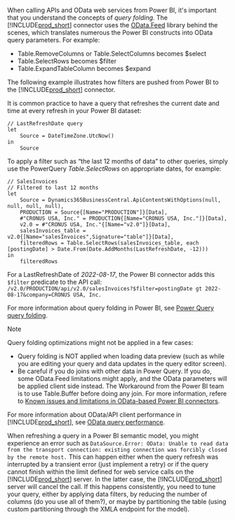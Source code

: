 When calling APIs and OData web services from Power BI, it's important that you understand the concepts of *query folding*. The [!INCLUDE[prod_short](prod_short.md)] connector uses the [OData.Feed](/powerquery-m/odata-feed) library behind the scenes, which translates numerous the Power BI constructs into OData query parameters. For example:
 
- Table.RemoveColumns or Table.SelectColumns becomes $select
- Table.SelectRows becomes $filter
- Table.ExpandTableColumn becomes $expand

The following example illustrates how filters are pushed from Power BI to the [!INCLUDE[prod_short](prod_short.md)] connector.

It is common practice to have a query that refreshes the current date and time at every refresh in your Power BI dataset:

```powerquery-m
// LastRefreshDate query
let
    Source = DateTimeZone.UtcNow()
in
    Source
```

To apply a filter such as “the last 12 months of data” to other queries, simply use the PowerQuery _Table.SelectRows_ on appropriate dates, for example:

```powerquery-m
// SalesInvoices
// Filtered to last 12 months
let
    Source = Dynamics365BusinessCentral.ApiContentsWithOptions(null, null, null, null),
    PRODUCTION = Source{[Name="PRODUCTION"]}[Data],
    #"CRONUS USA, Inc." = PRODUCTION{[Name="CRONUS USA, Inc."]}[Data],
    v2.0 = #"CRONUS USA, Inc."{[Name="v2.0"]}[Data],
    salesInvoices_table = v2.0{[Name="salesInvoices",Signature="table"]}[Data],
    filteredRows = Table.SelectRows(salesInvoices_table, each [postingDate] > Date.From(Date.AddMonths(LastRefreshDate, -12)))
in
    filteredRows
```

For a LastRefreshDate of _2022-08-17_, the Power BI connector adds this `$filter` predicate to the API call:
`/v2.0/PRODUCTION/api/v2.0/salesInvoices?$filter=postingDate gt 2022-08-17&company=CRONUS USA, Inc.`


For more information about query folding in Power BI, see [Power Query query folding](/power-query/power-query-folding).

> [!NOTE]  
> Query folding optimizations might not be applied in a few cases:
>
> - Query folding is NOT applied when loading data preview (such as while you are editing your query and data updates in the query editor screen).
> - Be careful if you do joins with other data in Power Query. If you do, some OData.Feed limitations might apply, and the OData parameters will be applied client side instead. The Workaround from the Power BI team is to use Table.Buffer before doing any join. For more information, refere to [Known issues and limitations in OData-based Power BI connectors](/power-query/connectors/odata-feed#joins).

For more information about OData/API client performance in [!INCLUDE[prod_short](prod_short.md)], see [OData query performance](../webservices/odata-client-performance.md).


When refreshing a query in a Power BI semantic model, you might experience an error such as `DataSource.Error: OData: Unable to read data from the transport connection: existing connection was forcibly closed by the remote host.` This can happen either when the query refresh was interrupted by a transient error (just implement a retry) or if the query cannot finish within the limit defined for web service calls on the [!INCLUDE[prod_short](../includes/prod_short.md)] server. In the latter case, the [!INCLUDE[prod_short](../includes/prod_short.md)] server will cancel the call. If this happens consistently, you need to tune your query, either by applying data filters, by reducing the number of columns (do you use all of them?), or maybe by partitioning the table (using custom partitioning through the XMLA endpoint for the model). 